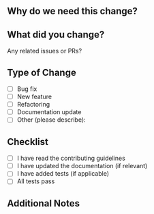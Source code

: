 ## Why do we need this change?
<!-- Please include a summary of the change and which issue is fixed. -->

## What did you change?
<!-- Please link the issue that this PR resolves, e.g., `fixes #123`, `closes #456`. -->
Any related issues or PRs?

## Type of Change
<!-- Please select what type of change this PR introduces -->
- [ ] Bug fix
- [ ] New feature
- [ ] Refactoring
- [ ] Documentation update
- [ ] Other (please describe):

## Checklist
- [ ] I have read the contributing guidelines
- [ ] I have updated the documentation (if relevant)
- [ ] I have added tests (if applicable)
- [ ] All tests pass

## Additional Notes
<!-- Add any additional context or notes here. -->
